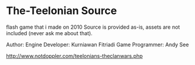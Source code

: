 # The-Teelonian Source

flash game that i made on 2010
Source is provided as-is, assets are not included (never ask me about that).

Author: 
Engine Developer: Kurniawan Fitriadi
Game Programmer: Andy See

http://www.notdoppler.com/teelonians-theclanwars.php
